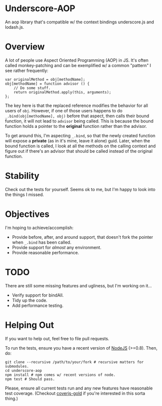 # Underscore-AOP

An aop library that's compatible w/ the context bindings underscore.js and lodash.js.

Overview
========
A lot of people use Aspect Oriented Programming (AOP) in JS. It's often called monkey-patching and
can be exemplified w/ a common "pattern" I see rather frequently:

    var originalMethod = obj[methodName];
    obj[methodName] = function advisor () {
        // Do some stuff.
        return originalMethod.apply(this, arguments);
    };

The key here is that the replaced reference modifies the behavior for all users of `obj`. However,
if one of those users happens to do `_.bind(obj[methodName], obj)` before that aspect, then calls
their bound function, it will not lead to `advisor` being called. This is because the bound
function holds a pointer to the **original** function rather than the advisor.

To get around this, I'm aspecting `_.bind`, so that the newly created function will expose a
**private** (as in it's mine, leave it alone) guid. Later, when the bound function is called, I
look at all the methods on the calling context and figure out if there's an advisor that should be
called instead of the original function.


Stability
=========
Check out the tests for yourself. Seems ok to me, but I'm happy to look into the things I missed.

Objectives
==========
I'm hoping to achieve/accomplish:

 - Provide before, after, and around support, that doesn't fork the pointer when `_.bind` has been
   called.
 - Provide support for _almost_ any environment.
 - Provide reasonable performance.

TODO
====
There are still some missing features and ugliness, but I'm working on it...
 - Verify support for bindAll.
 - Tidy up the code.
 - Add performance testing.

Helping Out
===========
If you want to help out, feel free to file pull requests.

To run the tests, ensure you have a recent version of [NodeJS](http://nodejs.org/download/) (>=0.8).
Then, do:

    git clone --recursive /path/to/your/fork # recursive matters for submodules.
    cd underscore-aop
    npm install # npm comes w/ recent versions of node.
    npm test # Should pass.

Please, ensure all current tests run and any new features have reasonable test coverage. (Checkout
[coverjs-gold](https://github.com/keeyip/CoverJS) if you're interested in this sorta thing.)
